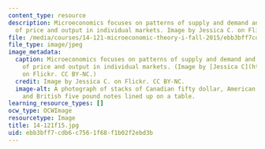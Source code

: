 ```yaml
---
content_type: resource
description: Microeconomics focuses on patterns of supply and demand and the determination
  of price and output in individual markets. Image by Jessica C. on Flickr. CC BY-NC.
file: /media/courses/14-121-microeconomic-theory-i-fall-2015/ebb3bff7cdb6c7561f68f1b02f2ebd3b_14-121f15.jpg
file_type: image/jpeg
image_metadata:
  caption: Microeconomics focuses on patterns of supply and demand and the determination
    of price and output in individual markets. (Image by [Jessica C](https://flic.kr/p/aeKwtd).
    on Flickr. CC BY-NC.)
  credit: Image by Jessica C. on Flickr. CC BY-NC.
  image-alt: A photograph of stacks of Canadian fifty dollar, American five dollar,
    and British five pound notes lined up on a table.
learning_resource_types: []
ocw_type: OCWImage
resourcetype: Image
title: 14-121f15.jpg
uid: ebb3bff7-cdb6-c756-1f68-f1b02f2ebd3b
---
```

